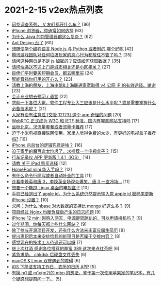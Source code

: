 # 2021-2-15 v2ex热点列表

+ [问卷调查系列， V 友们都开什么车？](https://www.v2ex.com/t/753385#reply86) [86]
+ [iPhone 浏览器，你通常如何选择](https://www.v2ex.com/t/753361#reply63) [63]
+ [为什么 Java 的包管理器都这么复杂？](https://www.v2ex.com/t/753415#reply62) [62]
+ [Ant Design 没了](https://www.v2ex.com/t/753353#reply60) [60]
+ [想随便学个编程语言 Node.js 与 Python 或者别的 哪个好呢](https://www.v2ex.com/t/753365#reply42) [42]
+ [腾讯游戏团队对任何垃圾玩家的恶心行为都放任不管了吗？](https://www.v2ex.com/t/753369#reply35) [35]
+ [请问这种网页是不是 js 加密的？应该如何获取数据？](https://www.v2ex.com/t/753378#reply35) [35]
+ [请问快递送不送上门是城市相关还是小区相关？](https://www.v2ex.com/t/753368#reply27) [27]
+ [巨佬们平时要买短期会员，都去哪里买](https://www.v2ex.com/t/753364#reply24) [24]
+ [智能音箱你们用的开心么？](https://www.v2ex.com/t/753414#reply23) [23]
+ [请教上海的朋友，上海电信&上海联通家宽取得 v4 公网 IP 的有效途径。谢谢](https://www.v2ex.com/t/753359#reply23) [23]
+ [会计专业想去预习 r 语言](https://www.v2ex.com/t/753374#reply22) [22]
+ [求助一下各位大佬，软件工程专业大三应该是什么水平呢？或是需要掌握什么必备技术呢？](https://www.v2ex.com/t/753391#reply21) [21]
+ [大家有没有注意过 [交管 12123] 这个 app 奇怪的问题](https://www.v2ex.com/t/753410#reply20) [20]
+ [WebRTC 正式成为 W3C 和 IETF 标准。国内有哪些网站支持吗](https://www.v2ex.com/t/753351#reply17) [17]
+ [坐标北京，求流量套餐或者流量卡推荐](https://www.v2ex.com/t/753357#reply17) [17]
+ [迫于小米电视直接联网使用，家里人觉得免费的太少，有更好的电视盒子推荐吗?](https://www.v2ex.com/t/753381#reply16) [16]
+ [iPhone 杀后台的逻辑究竟是啥？](https://www.v2ex.com/t/753388#reply16) [16]
+ [迫于家里的魔百盒太垃圾了，求推荐一个电视盒子？](https://www.v2ex.com/t/753373#reply15) [15]
+ [行车记录仪 APP 更新版 1.4.1（iOS）](https://www.v2ex.com/t/753377#reply14) [14]
+ [请教 关于 iPad 购买选择](https://www.v2ex.com/t/753425#reply12) [12]
+ [HomePod mini 能入手吗？](https://www.v2ex.com/t/753371#reply12) [12]
+ [有什么命令行简写或者自动补全的工具](https://www.v2ex.com/t/753440#reply11) [11]
+ [连看李焕英和唐 3，李焕英全场观众爆笑，唐 3 一直冷场...](https://www.v2ex.com/t/753360#reply11) [11]
+ [想要一个能跑 Linux 桌面的电视盒子](https://www.v2ex.com/t/753447#reply10) [10]
+ [手机已经退出了 apple id，为什么系统仍然提示输入原 apple id 密码来更新 iPhone 设置？](https://www.v2ex.com/t/753406#reply10) [10]
+ [求问：为什么 hbase 对大数据的支持比 mongo 好这么多？](https://www.v2ex.com/t/753426#reply9) [9]
+ [项目经过 Nginx 均衡负载后产生的日志问题](https://www.v2ex.com/t/753432#reply9) [9]
+ [iPhone 12 mini 刚购入两天，电源键软趴趴的，可以申请换机吗？](https://www.v2ex.com/t/753443#reply9) [9]
+ [过年期间，你每天都上些什么网站？](https://www.v2ex.com/t/753449#reply9) [9]
+ [除了参与开源项目开发，还有什么方法来丰富应届生简历](https://www.v2ex.com/t/753430#reply8) [8]
+ [提出离职后本来安排给我的新项目是否属于交接内容？](https://www.v2ex.com/t/753350#reply8) [8]
+ [感觉现在的技术工人待遇还可以呀](https://www.v2ex.com/t/753379#reply7) [7]
+ [继上次红酒 感谢各位推荐的奔富 389 这次来点红茶吧](https://www.v2ex.com/t/753370#reply6) [6]
+ [紧急求助， chkdsk 后硬盘文件丢失](https://www.v2ex.com/t/753398#reply6) [6]
+ [macOS & Linux 双修遇到的障碍](https://www.v2ex.com/t/753403#reply6) [6]
+ [iOS 下简洁支持工作日，农历的日历 APP](https://www.v2ex.com/t/753419#reply5) [5]
+ [有换 m1 或 m1x(m2)的 mbp 的想法，鉴于第一次使用苹果家的笔记本，有几个疑惑想提前问一下。](https://www.v2ex.com/t/753448#reply5) [5]
